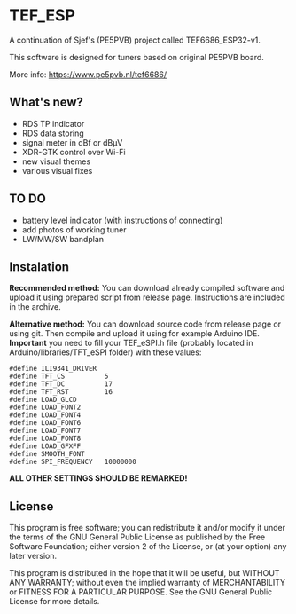 # TEF_ESP
A continuation of Sjef's (PE5PVB) project called TEF6686_ESP32-v1.

This software is designed for tuners based on original PE5PVB board.

More info: https://www.pe5pvb.nl/tef6686/

## What's new?
- RDS TP indicator
- RDS data storing
- signal meter in dBf or dBµV
- XDR-GTK control over Wi-Fi
- new visual themes
- various visual fixes

## TO DO
- battery level indicator (with instructions of connecting)
- add photos of working tuner
- LW/MW/SW bandplan

## Instalation
**Recommended method:** You can download already compiled software and upload it using prepared script from release page. Instructions are included in the archive.

**Alternative method:** You can download source code from release page or using git. Then compile and upload it using for example Arduino IDE. **Important** you need to fill your TEF_eSPI.h file (probably located in Arduino/libraries/TFT_eSPI folder) with these values:
```
#define ILI9341_DRIVER
#define TFT_CS          5
#define TFT_DC          17
#define TFT_RST         16
#define LOAD_GLCD
#define LOAD_FONT2
#define LOAD_FONT4
#define LOAD_FONT6
#define LOAD_FONT7
#define LOAD_FONT8
#define LOAD_GFXFF
#define SMOOTH_FONT
#define SPI_FREQUENCY   10000000
```
**ALL OTHER SETTINGS SHOULD BE REMARKED!**
  

## License
This program is free software; you can redistribute it and/or modify it under the terms of the GNU General Public License as published by the Free Software Foundation; either version 2 of the License, or (at your option) any later version.

This program is distributed in the hope that it will be useful, but WITHOUT ANY WARRANTY; without even the implied warranty of MERCHANTABILITY or FITNESS FOR A PARTICULAR PURPOSE. See the GNU General Public License for more details. 
